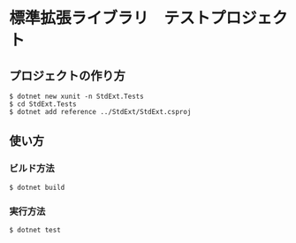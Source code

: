 # 標準拡張ライブラリ　テストプロジェクト

## プロジェクトの作り方

```console
$ dotnet new xunit -n StdExt.Tests
$ cd StdExt.Tests
$ dotnet add reference ../StdExt/StdExt.csproj
```

## 使い方

### ビルド方法

```console
$ dotnet build
```

### 実行方法

```console
$ dotnet test
```